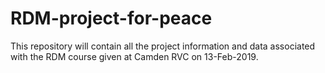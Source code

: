 # RDM-project-for-peace
This repository will contain all the project information and data associated with the RDM course given at Camden RVC on 13-Feb-2019. 
